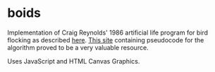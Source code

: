 # boids

Implementation of Craig Reynolds' 1986 artificial life program for bird flocking as described [here](https://dl.acm.org/doi/10.1145/37402.37406). [This site](https://vergenet.net/~conrad/boids/pseudocode.html) containing pseudocode for the algorithm proved to be a very valuable resource.

Uses JavaScript and HTML Canvas Graphics.